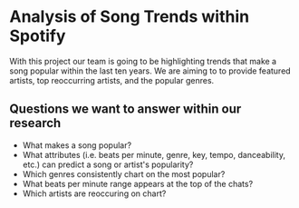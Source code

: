 # Analysis of Song Trends within Spotify #
With this project  our team is going to be highlighting trends that make a song popular within the last ten years. We are aiming to to provide featured artists, top reoccurring artists, and the popular genres.  
  
## Questions we want to answer within our research
* What makes a song popular? 
* What attributes (i.e. beats per minute, genre, key, tempo, danceability, etc.) can predict a song or artist's popularity?
* Which genres consistently chart on the most popular?
* What beats per minute range appears at the top of the chats?
* Which artists are reoccuring on chart?
